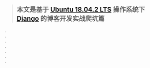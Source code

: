 > <h2>本文是基于 <a href="#no-jump">Ubuntu 18.04.2 LTS</a> 操作系统下 <a href="#no-jump">Django</a> 的博客开发实战爬坑篇 </h2>

.<br>.<br>.<br>.<br>.<br>.<br>.<br>
